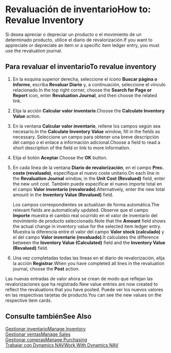 <properties
                pageTitle="Procedimiento: Revaluación de inventario | Dynamics NAV"
                description="Describe cómo apreciar o amortizar el valor de uno o varios productos del inventario enviando el valor calculado actual."
                services="project-madeira"
                documentationCenter=""
                authors="SorenGP"
/>
<tags
    ms.service="project-madeira"
    ms.topic="article"
    ms.devlang="na"
    ms.tgt_pltfrm="na"
    ms.workload="na"
    ms.date="11/07/2016"
    ms.author="SorenGP" />


# <a name="how-to-revalue-inventory"></a><span data-ttu-id="f9eef-103">Revaluación de inventario</span><span class="sxs-lookup"><span data-stu-id="f9eef-103">How to: Revalue Inventory</span></span>   
<span data-ttu-id="f9eef-104">Si desea apreciar o depreciar un producto o el movimiento de un determinado producto, utilice el diario de revalorización.</span><span class="sxs-lookup"><span data-stu-id="f9eef-104">If you want to appreciate or depreciate an item or a specific item ledger entry, you must use the revaluation journal.</span></span>

## <a name="to-revalue-inventory"></a><span data-ttu-id="f9eef-105">Para revaluar el inventario</span><span class="sxs-lookup"><span data-stu-id="f9eef-105">To revalue inventory</span></span>
1. <span data-ttu-id="f9eef-106">En la esquina superior derecha, seleccione el icono **Buscar página o Informe**, escriba **Revaluar Diario** y, a continuación, seleccione el vínculo relacionado.</span><span class="sxs-lookup"><span data-stu-id="f9eef-106">In the top right corner, choose the **Search for Page or Report** icon, enter **Revaluation Journal**, and then choose the related link.</span></span>
2. <span data-ttu-id="f9eef-107">Elija la acción **Calcular valor inventario**.</span><span class="sxs-lookup"><span data-stu-id="f9eef-107">Choose the **Calculate Inventory Value** action.</span></span>
3. <span data-ttu-id="f9eef-108">En la ventana **Calcular valor inventario**, rellene los campos según sea necesario.</span><span class="sxs-lookup"><span data-stu-id="f9eef-108">In the **Calculate Inventory Value** window, fill in the fields as necessary.</span></span> <span data-ttu-id="f9eef-109">Seleccione un campo para obtener una breve descripción del campo o el enlace a información adicional.</span><span class="sxs-lookup"><span data-stu-id="f9eef-109">Choose a field to read a short description of the field or link to more information.</span></span>
4. <span data-ttu-id="f9eef-110">Elija el botón **Aceptar**.</span><span class="sxs-lookup"><span data-stu-id="f9eef-110">Choose the **OK** button.</span></span>
5. <span data-ttu-id="f9eef-111">En cada línea de la ventana **Diario de revalorización**, en el campo **Prec. coste (revaluado)**, especifique el nuevo coste unitario.</span><span class="sxs-lookup"><span data-stu-id="f9eef-111">On each line in the **Revaluation Journal** window, in the **Unit Cost (Revalued)** field, enter the new unit cost.</span></span> <span data-ttu-id="f9eef-112">También puede especificar el nuevo importe total en el campo **Valor inventario (revalorado)**.</span><span class="sxs-lookup"><span data-stu-id="f9eef-112">Alternatively, enter the new total amount in the **Inventory Value (Revalued)** field.</span></span>

    <span data-ttu-id="f9eef-113">Los campos correspondientes se actualizan de forma automática.</span><span class="sxs-lookup"><span data-stu-id="f9eef-113">The relevant fields are automatically updated.</span></span> <span data-ttu-id="f9eef-114">Observe que el campo **Importe** muestra el cambio real ocurrido en el valor de inventario del movimiento de producto seleccionado.</span><span class="sxs-lookup"><span data-stu-id="f9eef-114">Note that the **Amount** field shows the actual change in inventory value for the selected item ledger entry.</span></span> <span data-ttu-id="f9eef-115">Muestra la diferencia entre el valor del campo **Valor stock (calculado)** y el del campo **Valor inventario (revaluado)**.</span><span class="sxs-lookup"><span data-stu-id="f9eef-115">It calculates the difference between the **Inventory Value (Calculated)** field and the **Inventory Value (Revalued)** field.</span></span>

6. <span data-ttu-id="f9eef-116">Una vez completadas todas las líneas en el diario de revalorización, elija la acción **Registrar**.</span><span class="sxs-lookup"><span data-stu-id="f9eef-116">When you have completed all lines in the revaluation journal, choose the **Post** action.</span></span>

<span data-ttu-id="f9eef-117">Las nuevas entradas de valor ahora se crean de modo que reflejan las revalorizaciones que ha registrado.</span><span class="sxs-lookup"><span data-stu-id="f9eef-117">New value entries are now created to reflect the revaluations that you have posted.</span></span> <span data-ttu-id="f9eef-118">Puede ver los nuevos valores en las respectivas tarjetas de producto.</span><span class="sxs-lookup"><span data-stu-id="f9eef-118">You can see the new values on the respective item cards.</span></span>

## <a name="see-also"></a><span data-ttu-id="f9eef-119">Consulte también</span><span class="sxs-lookup"><span data-stu-id="f9eef-119">See Also</span></span>
[<span data-ttu-id="f9eef-120">Gestionar inventario</span><span class="sxs-lookup"><span data-stu-id="f9eef-120">Manage Inventory</span></span>](inventory-manage-inventory.md)  
[<span data-ttu-id="f9eef-121">Gestionar ventas</span><span class="sxs-lookup"><span data-stu-id="f9eef-121">Manage Sales</span></span>](sales-manage-sales.md)  
[<span data-ttu-id="f9eef-122">Gestionar compras</span><span class="sxs-lookup"><span data-stu-id="f9eef-122">Manage Purchasing</span></span>](purchasing-manage-purchasing.md)  
[<span data-ttu-id="f9eef-123">Trabajar con Dynamics NAV</span><span class="sxs-lookup"><span data-stu-id="f9eef-123">Work With Dynamics NAV</span></span>](ui-work-product.md)

